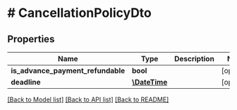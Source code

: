 # # CancellationPolicyDto

## Properties

Name | Type | Description | Notes
------------ | ------------- | ------------- | -------------
**is_advance_payment_refundable** | **bool** |  | [optional]
**deadline** | [**\DateTime**](\DateTime.md) |  | [optional]

[[Back to Model list]](../../README.md#models) [[Back to API list]](../../README.md#endpoints) [[Back to README]](../../README.md)
